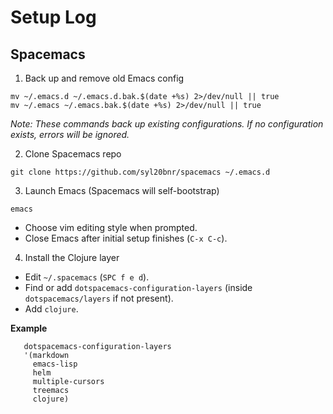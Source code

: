 # Setup Log
## Spacemacs
1. Back up and remove old Emacs config
```
mv ~/.emacs.d ~/.emacs.d.bak.$(date +%s) 2>/dev/null || true
mv ~/.emacs ~/.emacs.bak.$(date +%s) 2>/dev/null || true
```
*Note: These commands back up existing configurations. If no configuration exists, errors will be ignored.*

2. Clone Spacemacs repo
```
git clone https://github.com/syl20bnr/spacemacs ~/.emacs.d
```

3. Launch Emacs (Spacemacs will self-bootstrap)
```
emacs
```
- Choose vim editing style when prompted.
- Close Emacs after initial setup finishes (`C-x C-c`).

4. Install the Clojure layer
- Edit `~/.spacemacs` (`SPC f e d`).
- Find or add `dotspacemacs-configuration-layers` (inside `dotspacemacs/layers` if not present).
- Add `clojure`.

**Example**
```
   dotspacemacs-configuration-layers
   '(markdown
     emacs-lisp
     helm
     multiple-cursors
     treemacs
     clojure)
```